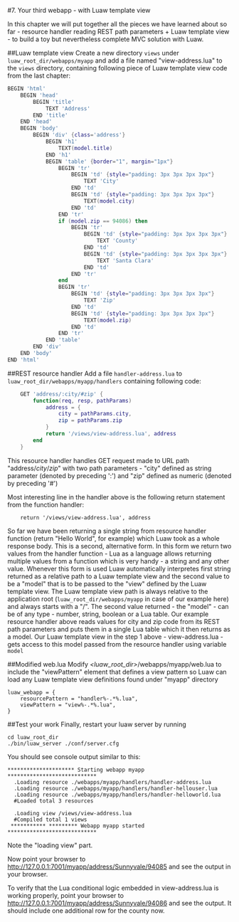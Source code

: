#7. Your third webapp - with Luaw template view

In this chapter we will put together all the pieces we have learned about so far - resource handler reading REST path parameters + Luaw template view - to build a toy but nevertheless complete MVC solution with Luaw.

##Luaw template view
Create a new directory `views` under `luaw_root_dir/webapps/myapp` and add a file named "view-address.lua" to the `views` directory, containing following piece of Luaw template view code from the last chapter:

```lua
BEGIN 'html'
    BEGIN 'head'
        BEGIN 'title'
            TEXT 'Address'
        END 'title'
    END 'head'
    BEGIN 'body'
        BEGIN 'div' {class='address'}
            BEGIN 'h1'
                TEXT(model.title)
            END 'h1'
            BEGIN 'table' {border="1", margin="1px"}
                BEGIN 'tr'
                    BEGIN 'td' {style="padding: 3px 3px 3px 3px"}
                        TEXT 'City'
                    END 'td'
                    BEGIN 'td' {style="padding: 3px 3px 3px 3px"}
                        TEXT(model.city)
                    END 'td'
                END 'tr'
                if (model.zip == 94086) then
                    BEGIN 'tr'
                        BEGIN 'td' {style="padding: 3px 3px 3px 3px"}
                            TEXT 'County'
                        END 'td'
                        BEGIN 'td' {style="padding: 3px 3px 3px 3px"}
                            TEXT 'Santa Clara'
                        END 'td'
                    END 'tr'
                end
                BEGIN 'tr'
                    BEGIN 'td' {style="padding: 3px 3px 3px 3px"}
                        TEXT 'Zip'
                    END 'td'
                    BEGIN 'td' {style="padding: 3px 3px 3px 3px"}
                        TEXT(model.zip)
                    END 'td'
                END 'tr'
            END 'table'
        END 'div'
    END 'body'
END 'html'
```

##REST resource handler
Add a file `handler-address.lua` to `luaw_root_dir/webapps/myapp/handlers` containing following code:
```lua
    GET 'address/:city/#zip' {
        function(req, resp, pathParams)
            address = {
                city = pathParams.city,
                zip = pathParams.zip
            }
            return '/views/view-address.lua', address
        end
    }
```

This resource handler handles GET request made to URL path "address/_city_/_zip_" with two path parameters - "city" defined as string parameter (denoted by preceding ':') and "zip" defined as numeric (denoted by preceding '#')

Most interesting line in the handler above is the following return statement from the function handler:

		return '/views/view-address.lua', address

So far we have been returning a single string from resource handler function (return "Hello World", for example) which Luaw took as a whole response body. This is a second, alternative form. In this form we return two values from the handler function - Lua as a language allows returning multiple values from a function which is very handy - a string and any other value. Whenever this form is used Luaw automatically interpretes first string returned as a relative path to a Luaw template view and the second value to be a "model" that is to be passed to the "view" defined by the Luaw template view. The Luaw template view path is always relative to the application root (`luaw_root_dir/webapps/myapp` in case of our example here) and always starts with a "/". The second value returned - the "model" - can be of any type - number, string, boolean or a Lua table. Our example resource handler above reads values for city and zip code from its REST path parameters and puts them in a single Lua table which it then returns as a model. Our Luaw template view in the step 1 above - view-address.lua - gets access to this model passed from the resource handler using variable `model`

##Modified web.lua
Modify *<luaw_root_dir>*/webapps/myapp/web.lua to include the "viewPattern" element that defines a view pattern so Luaw can load any Luaw template view definitions found under "myapp" directory

    luaw_webapp = {
        resourcePattern = "handler%-.*%.lua",
        viewPattern = "view%-.*%.lua",
    }

##Test your work
Finally, restart your luaw server by running

    cd luaw_root_dir
    ./bin/luaw_server ./conf/server.cfg

You should see console output similar to this:

```
********************* Starting webapp myapp ****************************
  .Loading resource ./webapps/myapp/handlers/handler-address.lua
  .Loading resource ./webapps/myapp/handlers/handler-hellouser.lua
  .Loading resource ./webapps/myapp/handlers/handler-helloworld.lua
  #Loaded total 3 resources

  .Loading view /views/view-address.lua
  #Compiled total 1 views
 *********** ********* Webapp myapp started ****************************
```

Note the "loading view" part.

Now point your browser to http://127.0.0.1:7001/myapp/address/Sunnyvale/94085 and see the output in your browser.

To verify that the Lua conditional logic embedded in view-address.lua is working properly, point your browser to http://127.0.0.1:7001/myapp/address/Sunnyvale/94086 and see the output. It should include one additional row for the county now.
